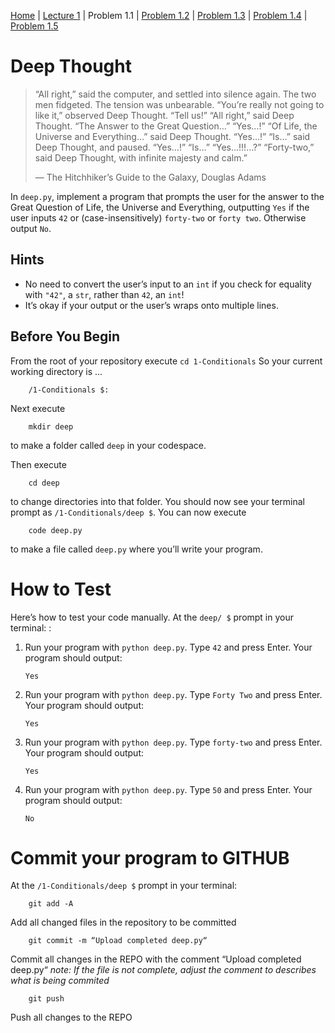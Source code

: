 [Home](../README.md) | [Lecture 1](1-Conditionals.md) | Problem 1.1 | [Problem 1.2](PROBLEM1.2.md) | [Problem 1.3](PROBLEM1.3.md) | [Problem 1.4](PROBLEM1.4.md) | [Problem 1.5](PROBLEM1.5.md)

# Deep Thought

> “All right,” said the computer, and settled into silence again. The two men fidgeted. The tension was unbearable.
> “You’re really not going to like it,” observed Deep Thought.
> “Tell us!”
> “All right,” said Deep Thought. “The Answer to the Great Question…”
> “Yes…!”
> “Of Life, the Universe and Everything…” said Deep Thought.
> “Yes…!”
> “Is…” said Deep Thought, and paused.
> “Yes…!”
> “Is…”
> “Yes…!!!…?”
> “Forty-two,” said Deep Thought, with infinite majesty and calm.”
>
> — The Hitchhiker’s Guide to the Galaxy, Douglas Adams

In `deep.py`, implement a program that prompts the user for the answer to the Great Question of Life, the Universe and Everything, outputting `Yes` if the user inputs `42` or (case-insensitively) `forty-two` or `forty two`. Otherwise output `No`.

## Hints

- No need to convert the user’s input to an `int` if you check for equality with `"42"`, a `str`, rather than `42`, an `int`!
- It’s okay if your output or the user’s wraps onto multiple lines.

## Before You Begin

From the root of your repository execute `cd 1-Conditionals` So your current working directory is ...

    	/1-Conditionals $:

Next execute

    	mkdir deep

to make a folder called `deep` in your codespace.

Then execute

    	cd deep

to change directories into that folder. You should now see your terminal prompt as `/1-Conditionals/deep $`. You can now execute

    	code deep.py

to make a file called `deep.py` where you’ll write your program.

# How to Test

Here’s how to test your code manually. At the `deep/ $` prompt in your terminal: :

1.  Run your program with `python deep.py`. Type `42` and press Enter. Your program should output:

        Yes

2.  Run your program with `python deep.py`. Type `Forty Two` and press Enter. Your program should output:

        Yes

3.  Run your program with `python deep.py`. Type `forty-two` and press Enter. Your program should output:

        Yes

4.  Run your program with `python deep.py`. Type `50` and press Enter. Your program should output:

        No

# Commit your program to GITHUB

At the `/1-Conditionals/deep $` prompt in your terminal:

    	git add -A

Add all changed files in the repository to be committed

    	git commit -m “Upload completed deep.py“

Commit all changes in the REPO with the comment “Upload completed deep.py“
_note: If the file is not complete, adjust the comment to describes what is being commited_

    	git push

Push all changes to the REPO

